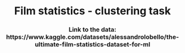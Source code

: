 <h1 align='center'>Film statistics - clustering task</h1>
<h3 align='center'>Link to the data: https://www.kaggle.com/datasets/alessandrolobello/the-ultimate-film-statistics-dataset-for-ml</h3>
